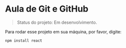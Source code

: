 # Aula de Git e GitHub

> Status do projeto: Em desenvolvimento.

Para rodar esse projeto em sua máquina, por favor, digite:

```
npm install react
```

